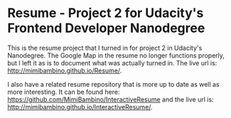 Resume - Project 2 for Udacity's Frontend Developer Nanodegree
======

This is the resume project that I turned in for project 2 in Udacity's Nanodegree.  The Google Map in the resume 
no longer functions properly, but I left it as is to document what was actually turned in.  The live url is: 
http://mimibambino.github.io/Resume/.

I also have a related resume repository that is more up to date as well as more interesting.  It can be found here: 
https://github.com/MimiBambino/InteractiveResume and the live url is: http://mimibambino.github.io/InteractiveResume/.


